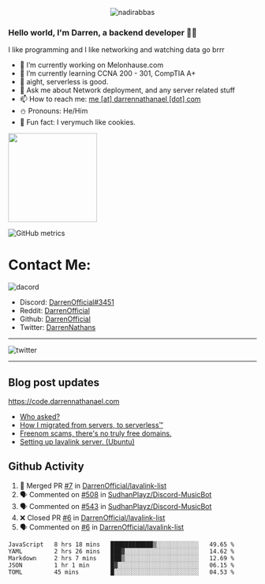 <p align="center"> <img src="https://komarev.com/ghpvc/?username=DarrenOfficial&label=Profile%20views&color=0e75b6&style=flat" alt="nadirabbas" /> </p>

### Hello world, I'm Darren, a backend developer 👨‍💻
I like programming and I like networking and watching data go brrr



- 🔭 I’m currently working on Melonhause.com 
- 🌴 I’m currently learning CCNA 200 - 301, CompTIA A+ 
- 🚀 aight, serverless is good.
- 💬 Ask me about Network deployment, and any server related stuff 
- 📫 How to reach me: [me [at] darrennathanael [dot] com](mailto:me@darrennathanael.com) 
- ⛄️ Pronouns: He/Him 
- 🍪 Fun fact: I verymuch like cookies. 



<img float="center" height="180em" src="https://github-readme-stats.vercel.app/api?hide_border=true&username=DarrenOfficial&show_icons=true&count_private=true&bg_color=00000000&title_color=7F7F7F&icon_color=7F7F7F&text_color=7F7F7F" />


![GitHub metrics](https://metrics.lecoq.io/DarrenOfficial)  


# Contact Me:

![dacord](https://discord.c99.nl/widget/theme-1/508296903960821771.png)

- Discord: [DarrenOfficial#3451](https://discord.com/users/508296903960821771)
- Reddit: [DarrenOfficial](https://reddit.com/u/DarrenOfficiallol)
- Github: [DarrenOfficial](https://github.com/DarrenOfficial)
- Twitter: [DarrenNathans](https://twitter.com/DarrenNathans)


---

<img alt="twitter" src="https://github-readme-twitter.gazf.vercel.app/api?id=DarrenNathans&layout=wide" />


---

## Blog post updates
https://code.darrennathanael.com
<!-- BLOG-POST-LIST:START -->
- [Who asked?](https://code.darrennathanael.com/who-asked)
- [How I migrated from servers, to serverless™](https://code.darrennathanael.com/how-i-migrated-from-servers-to-serverlesstm)
- [Freenom scams, there's no truly free domains.](https://code.darrennathanael.com/freenom-scams-theres-no-truly-free-domains)
- [Setting up lavalink server. (Ubuntu)](https://code.darrennathanael.com/setting-up-lavalink-server-ubuntu)
<!-- BLOG-POST-LIST:END -->


## Github Activity
<!--START_SECTION:activity-->
1. 🎉 Merged PR [#7](https://github.com/DarrenOfficial/lavalink-list/pull/7) in [DarrenOfficial/lavalink-list](https://github.com/DarrenOfficial/lavalink-list)
2. 🗣 Commented on [#508](https://github.com/SudhanPlayz/Discord-MusicBot/issues/508) in [SudhanPlayz/Discord-MusicBot](https://github.com/SudhanPlayz/Discord-MusicBot)
3. 🗣 Commented on [#543](https://github.com/SudhanPlayz/Discord-MusicBot/issues/543) in [SudhanPlayz/Discord-MusicBot](https://github.com/SudhanPlayz/Discord-MusicBot)
4. ❌ Closed PR [#6](https://github.com/DarrenOfficial/lavalink-list/pull/6) in [DarrenOfficial/lavalink-list](https://github.com/DarrenOfficial/lavalink-list)
5. 🗣 Commented on [#6](https://github.com/DarrenOfficial/lavalink-list/issues/6) in [DarrenOfficial/lavalink-list](https://github.com/DarrenOfficial/lavalink-list)
<!--END_SECTION:activity-->


<!--START_SECTION:waka-->
```text
JavaScript   8 hrs 18 mins   ████████████▒░░░░░░░░░░░░   49.65 % 
YAML         2 hrs 26 mins   ███▓░░░░░░░░░░░░░░░░░░░░░   14.62 % 
Markdown     2 hrs 7 mins    ███▒░░░░░░░░░░░░░░░░░░░░░   12.69 % 
JSON         1 hr 1 min      █▓░░░░░░░░░░░░░░░░░░░░░░░   06.15 % 
TOML         45 mins         █░░░░░░░░░░░░░░░░░░░░░░░░   04.53 % 
```
<!--END_SECTION:waka-->
